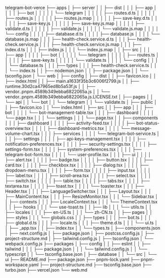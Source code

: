 telegram-bot-verce
├── apps
│   ├── server
│   │   ├── dist
│   │   │   ├── app
│   │   │   │   ├── bot
│   │   │   │   │   └── telegram
│   │   │   │   │       ├── routes.d.ts
│   │   │   │   │       ├── routes.js
│   │   │   │   │       ├── routes.js.map
│   │   │   │   │       ├── save-key.d.ts
│   │   │   │   │       ├── save-key.js
│   │   │   │   │       ├── save-key.js.map
│   │   │   │   │       ├── validate.d.ts
│   │   │   │   │       ├── validate.js
│   │   │   │   │       └── validate.js.map
│   │   │   │   └── config
│   │   │   │       ├── database.d.ts
│   │   │   │       ├── database.js
│   │   │   │       └── database.js.map
│   │   │   ├── health-check.service.d.ts
│   │   │   ├── health-check.service.js
│   │   │   ├── health-check.service.js.map
│   │   │   ├── index.d.ts
│   │   │   ├── index.js
│   │   │   └── index.js.map
│   │   ├── src
│   │   │   ├── app
│   │   │   │   ├── bot
│   │   │   │   │   └── telegram
│   │   │   │   │       ├── routes.ts
│   │   │   │   │       ├── save-key.ts
│   │   │   │   │       └── validate.ts
│   │   │   │   └── config
│   │   │   │       └── database.ts
│   │   │   ├── types
│   │   │   ├── health-check.service.ts
│   │   │   └── index.ts
│   │   ├── nodemon.json
│   │   ├── package.json
│   │   └── tsconfig.json
│   └── web
│       ├── config
│       ├── dist
│       │   ├── favicon.ico
│       │   ├── index.html
│       │   ├── main.a1633f35b3c6006f2799.js
│       │   ├── runtime.30d2ca47965ed8b5a53f.js
│       │   ├── vendor..pnpm.4589b349ebba6822065a.js
│       │   └── vendor..pnpm.4589b349ebba6822065a.js.LICENSE.txt
│       ├── pages
│       │   └── api
│       │       └── bot
│       │           └── telegram
│       │               └── validate.ts
│       ├── public
│       │   ├── favicon.ico
│       │   └── index.html
│       ├── src
│       │   ├── app
│       │   │   ├── bot
│       │   │   │   └── bot-management-table.tsx
│       │   │   ├── dashboard
│       │   │   │   └── page.tsx
│       │   │   └── settings
│       │   │       └── page.tsx
│       │   ├── components
│       │   │   ├── dashboard
│       │   │   │   ├── activity-feed.tsx
│       │   │   │   ├── bot-status-overview.tsx
│       │   │   │   ├── dashboard-metrics.tsx
│       │   │   │   └── message-volume-chart.tsx
│       │   │   ├── services
│       │   │   │   └── telegram-bot-service.ts
│       │   │   ├── settings
│       │   │   │   ├── api-keys-management.tsx
│       │   │   │   ├── notification-preferences.tsx
│       │   │   │   ├── security-settings.tsx
│       │   │   │   ├── settings-form.tsx
│       │   │   │   ├── system-preferences.tsx
│       │   │   │   ├── telegram-bot-form.tsx
│       │   │   │   └── user-profile.tsx
│       │   │   ├── ui
│       │   │   │   ├── alert.tsx
│       │   │   │   ├── badge.tsx
│       │   │   │   ├── button.tsx
│       │   │   │   ├── card.tsx
│       │   │   │   ├── checkbox.tsx
│       │   │   │   ├── dialog.tsx
│       │   │   │   ├── dropdown-menu.tsx
│       │   │   │   ├── form.tsx
│       │   │   │   ├── input.tsx
│       │   │   │   ├── label.tsx
│       │   │   │   ├── scroll-area.tsx
│       │   │   │   ├── select.tsx
│       │   │   │   ├── switch.tsx
│       │   │   │   ├── table.tsx
│       │   │   │   ├── tabs.tsx
│       │   │   │   ├── textarea.tsx
│       │   │   │   ├── toast.tsx
│       │   │   │   └── toaster.tsx
│       │   │   ├── Header.tsx
│       │   │   ├── LanguageSwitcher.tsx
│       │   │   ├── Layout.tsx
│       │   │   ├── MainContent.tsx
│       │   │   ├── ResizeMonitor.tsx
│       │   │   └── Sidebar.tsx
│       │   ├── contexts
│       │   │   ├── LocaleContext.tsx
│       │   │   └── ThemeContext.tsx
│       │   ├── hooks
│       │   │   └── use-toast.ts
│       │   ├── lib
│       │   │   └── utils.ts
│       │   ├── locales
│       │   │   ├── en-US.ts
│       │   │   └── zh-CN.ts
│       │   ├── pages
│       │   ├── styles
│       │   │   └── globals.css
│       │   ├── types
│       │   │   ├── bot.ts
│       │   │   ├── global.d.ts
│       │   │   ├── locale.ts
│       │   │   ├── theme.d.ts
│       │   │   └── ui.ts
│       │   ├── _app.tsx
│       │   ├── index.tsx
│       │   └── types.ts
│       ├── components.json
│       ├── next.config.js
│       ├── package.json
│       ├── postcss.config.js
│       ├── project-structure.md
│       ├── tailwind.config.js
│       ├── tsconfig.json
│       └── webpack.config.js
├── packages
│   ├── config
│   │   ├── eslint
│   │   ├── tailwind
│   │   │   ├── package.json
│   │   │   └── tailwind.config.js
│   │   └── typescript
│   │       └── tsconfig.base.json
│   ├── database
│   │   └── src
│   └── ui
├── README.md
├── package.json
├── pnpm-lock.yaml
├── pnpm-workspace.yaml
├── project-structure.md
├── tsconfig.base.json
├── turbo.json
├── vercel.json
└── web.md
